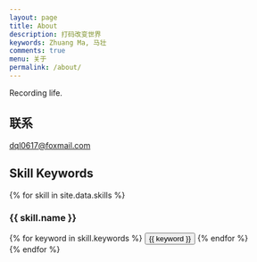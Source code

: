 ```yaml
---
layout: page
title: About
description: 打码改变世界
keywords: Zhuang Ma, 马壮
comments: true
menu: 关于
permalink: /about/ 
---
```


Recording life.

## 联系

dql0617@foxmail.com



## Skill Keywords

{% for skill in site.data.skills %}
### {{ skill.name }}
<div class="btn-inline">
{% for keyword in skill.keywords %}
<button class="btn btn-outline" type="button">{{ keyword }}</button>
{% endfor %}
</div>
{% endfor %}
